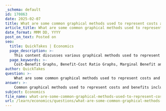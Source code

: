 ```yaml
---
_schema: default
id: 170863
date: 2025-02-07
title: What are some common graphical methods used to represent costs and benefits?
article_title: What are some common graphical methods used to represent costs and benefits?
date_format: MMM DD, YYYY
post_on_text: Posted on
seo:
  title: QuickTakes | Economics
  page_description: >-
    This content discusses various graphical methods used to represent costs and benefits, including Cost-Benefit Graphs, Benefit-Cost Ratio Graphs, and others, providing insights for effective decision-making.
  page_keywords: >-
    Cost-Benefit Graphs, Benefit-Cost Ratio Graphs, Marginal Benefit and Marginal Cost Curves, Net Benefit Curves, Sensitivity Analysis Graphs, Cumulative Cost and Benefit Graphs, graphical methods, costs, benefits, decision-making, investment, efficiency, marginal analysis, trade-offs, optimal production, cumulative analysis
author: QuickTakes
question: >-
    What are some common graphical methods used to represent costs and benefits?
answer: >-
    Common graphical methods used to represent costs and benefits include:\n\n1. **Cost-Benefit Graphs**: These graphs typically plot costs on one axis (usually the vertical axis) and benefits on the other axis (usually the horizontal axis). The intersection of the cost and benefit curves indicates the point where the net benefits are maximized. The area where the benefit curve exceeds the cost curve represents net positive benefits, aiding in decision-making.\n\n2. **Benefit-Cost Ratio Graphs**: This method involves plotting the ratio of benefits to costs over different levels of output or investment. A ratio greater than one indicates that benefits exceed costs, while a ratio less than one suggests the opposite. This graphical representation helps in assessing the efficiency of various projects or decisions.\n\n3. **Marginal Benefit and Marginal Cost Curves**: These curves illustrate the additional benefits and costs associated with producing one more unit of a good or service. The point where the marginal benefit curve intersects the marginal cost curve indicates the optimal level of production, where net benefits are maximized.\n\n4. **Net Benefit Curves**: These graphs plot net benefits (total benefits minus total costs) against different levels of activity or investment. The peak of the net benefit curve indicates the optimal point for decision-making, where the difference between total benefits and total costs is greatest.\n\n5. **Sensitivity Analysis Graphs**: These graphs show how changes in key assumptions or variables affect the costs and benefits. By visualizing different scenarios, decision-makers can assess the robustness of their conclusions and understand potential risks.\n\n6. **Cumulative Cost and Benefit Graphs**: These graphs display the cumulative costs and benefits over time, allowing for a visual comparison of how costs and benefits accumulate as a project progresses. This method is particularly useful for long-term projects where benefits may be realized over an extended period.\n\nThese graphical methods provide valuable insights into the trade-offs involved in decision-making, helping to identify optimal points for maximizing benefits while minimizing costs.
subject: Economics
file_name: what-are-some-common-graphical-methods-used-to-represent-costs-and-benefits.md
url: /learn/economics/questions/what-are-some-common-graphical-methods-used-to-represent-costs-and-benefits
---
```


&nbsp;
